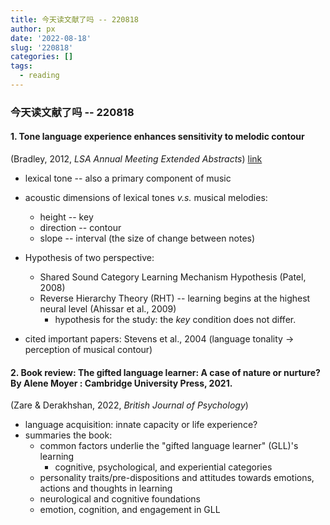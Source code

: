 ```yaml
---
title: 今天读文献了吗 -- 220818
author: px
date: '2022-08-18'
slug: '220818'
categories: []
tags:
  - reading
---
```

### 今天读文献了吗 -- 220818

#### 1. Tone language experience enhances sensitivity to melodic contour

(Bradley, 2012, *LSA Annual Meeting Extended Abstracts*) [link](https://doi.org/10.3765/exabs.v0i0.612)

- lexical tone -- also a primary component of music
- acoustic dimensions of lexical tones *v.s.* musical melodies: 
  - height  -- key
  - direction -- contour
  - slope -- interval (the size of change between notes)

- Hypothesis of two perspective:
  - Shared Sound Category Learning Mechanism Hypothesis (Patel, 2008)
  - Reverse Hierarchy Theory (RHT) -- learning begins at the highest neural level (Ahissar et al., 2009)  
    - hypothesis for the study: the *key* condition does not differ.
- cited important papers: Stevens et al., 2004 (language tonality -> perception of musical contour)



#### 2. Book review: The gifted language learner: A case of nature or nurture? By Alene Moyer : Cambridge University Press, 2021.

(Zare & Derakhshan, 2022, *British Journal of Psychology*)

- language acquisition: innate capacity or life experience?
- summaries the book:
  - common factors underlie the "gifted language learner" (GLL)'s learning
    - cognitive, psychological, and experiential categories
  - personality  traits/pre-dispositions and attitudes towards emotions, actions and thoughts in learning
  - neurological and cognitive foundations
  - emotion, cognition, and engagement in GLL

